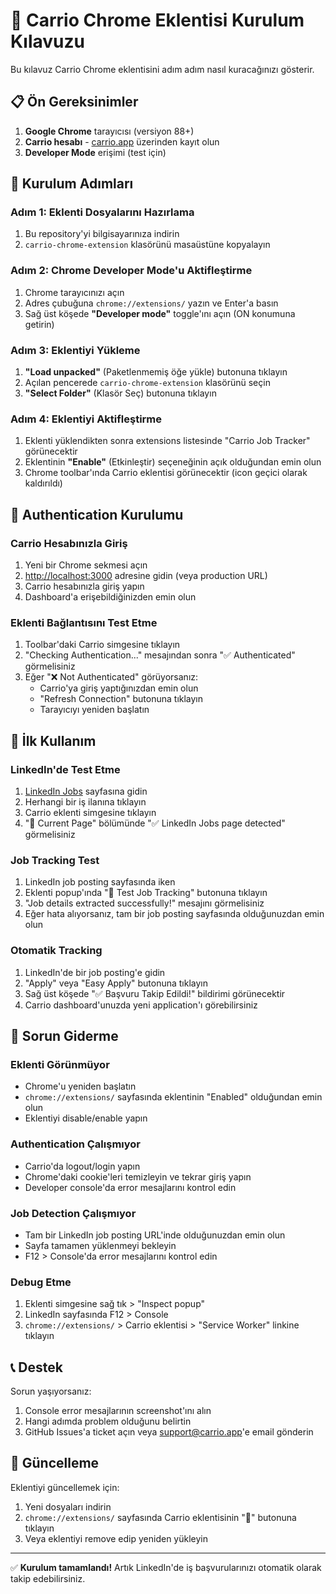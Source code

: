 # 🚀 Carrio Chrome Eklentisi Kurulum Kılavuzu

Bu kılavuz Carrio Chrome eklentisini adım adım nasıl kuracağınızı gösterir.

## 📋 Ön Gereksinimler

1. **Google Chrome** tarayıcısı (versiyon 88+)
2. **Carrio hesabı** - [carrio.app](http://localhost:3000) üzerinden kayıt olun
3. **Developer Mode** erişimi (test için)

## 🔧 Kurulum Adımları

### Adım 1: Eklenti Dosyalarını Hazırlama

1. Bu repository'yi bilgisayarınıza indirin
2. `carrio-chrome-extension` klasörünü masaüstüne kopyalayın

### Adım 2: Chrome Developer Mode'u Aktifleştirme

1. Chrome tarayıcınızı açın
2. Adres çubuğuna `chrome://extensions/` yazın ve Enter'a basın
3. Sağ üst köşede **"Developer mode"** toggle'ını açın (ON konumuna getirin)

### Adım 3: Eklentiyi Yükleme

1. **"Load unpacked"** (Paketlenmemiş öğe yükle) butonuna tıklayın
2. Açılan pencerede `carrio-chrome-extension` klasörünü seçin
3. **"Select Folder"** (Klasör Seç) butonuna tıklayın

### Adım 4: Eklentiyi Aktifleştirme

1. Eklenti yüklendikten sonra extensions listesinde "Carrio Job Tracker" görünecektir
2. Eklentinin **"Enable"** (Etkinleştir) seçeneğinin açık olduğundan emin olun
3. Chrome toolbar'ında Carrio eklentisi görünecektir (icon geçici olarak kaldırıldı)

## 🔑 Authentication Kurulumu

### Carrio Hesabınızla Giriş

1. Yeni bir Chrome sekmesi açın
2. [http://localhost:3000](http://localhost:3000) adresine gidin (veya production URL)
3. Carrio hesabınızla giriş yapın
4. Dashboard'a erişebildiğinizden emin olun

### Eklenti Bağlantısını Test Etme

1. Toolbar'daki Carrio simgesine tıklayın
2. "Checking Authentication..." mesajından sonra "✅ Authenticated" görmelisiniz
3. Eğer "❌ Not Authenticated" görüyorsanız:
    - Carrio'ya giriş yaptığınızdan emin olun
    - "Refresh Connection" butonuna tıklayın
    - Tarayıcıyı yeniden başlatın

## 🎯 İlk Kullanım

### LinkedIn'de Test Etme

1. [LinkedIn Jobs](https://www.linkedin.com/jobs/) sayfasına gidin
2. Herhangi bir iş ilanına tıklayın
3. Carrio eklenti simgesine tıklayın
4. "📍 Current Page" bölümünde "✅ LinkedIn Jobs page detected" görmelisiniz

### Job Tracking Test

1. LinkedIn job posting sayfasında iken
2. Eklenti popup'ında "🧪 Test Job Tracking" butonuna tıklayın
3. "Job details extracted successfully!" mesajını görmelisiniz
4. Eğer hata alıyorsanız, tam bir job posting sayfasında olduğunuzdan emin olun

### Otomatik Tracking

1. LinkedIn'de bir job posting'e gidin
2. "Apply" veya "Easy Apply" butonuna tıklayın
3. Sağ üst köşede "✅ Başvuru Takip Edildi!" bildirimi görünecektir
4. Carrio dashboard'unuzda yeni application'ı görebilirsiniz

## 🐛 Sorun Giderme

### Eklenti Görünmüyor

-   Chrome'u yeniden başlatın
-   `chrome://extensions/` sayfasında eklentinin "Enabled" olduğundan emin olun
-   Eklentiyi disable/enable yapın

### Authentication Çalışmıyor

-   Carrio'da logout/login yapın
-   Chrome'daki cookie'leri temizleyin ve tekrar giriş yapın
-   Developer console'da error mesajlarını kontrol edin

### Job Detection Çalışmıyor

-   Tam bir LinkedIn job posting URL'inde olduğunuzdan emin olun
-   Sayfa tamamen yüklenmeyi bekleyin
-   F12 > Console'da error mesajlarını kontrol edin

### Debug Etme

1. Eklenti simgesine sağ tık > "Inspect popup"
2. LinkedIn sayfasında F12 > Console
3. `chrome://extensions/` > Carrio eklentisi > "Service Worker" linkine tıklayın

## 📞 Destek

Sorun yaşıyorsanız:

1. Console error mesajlarının screenshot'ını alın
2. Hangi adımda problem olduğunu belirtin
3. GitHub Issues'a ticket açın veya support@carrio.app'e email gönderin

## 🔄 Güncelleme

Eklentiyi güncellemek için:

1. Yeni dosyaları indirin
2. `chrome://extensions/` sayfasında Carrio eklentisinin "🔄" butonuna tıklayın
3. Veya eklentiyi remove edip yeniden yükleyin

---

✅ **Kurulum tamamlandı!** Artık LinkedIn'de iş başvurularınızı otomatik olarak takip edebilirsiniz.
